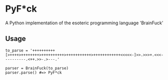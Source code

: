 PyF*ck
===========================
A Python implementation of the esoteric programming language 'BrainFuck'

Usage
--------

	to_parse = '++++++++++[>++++>++++++++>++++++++++>+++++++++++>++++++++++++<<<<<-]>>.>>>+.<<<----------.<++.>>-.>---.'

	parser = BrainFuck(to_parse)
	parser.parse() #=> PyF*ck
